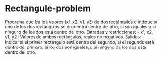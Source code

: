 # Rectangule-problem

Programa que lea los valores (x1, x2, y1, y2) de dos rectángulos e 
    indique si uno de los dos rectángulos se encuentra dentro del otro, si son iguales o 
    si ninguno de los dos está dentro del otro.
    Entradas y restricciones:
    - x1, x2, y1, y2 : Valores de ambos rectángulos, reales no negativos.
    Salidas:
    - Indicar si el primer rectángulo está dentro del segundo, si el segundo está dentro 
    del primero, si los dos son iguales, o si ninguno de los dos está dentro del otro.
